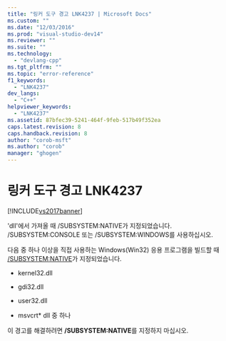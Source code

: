 ```yaml
---
title: "링커 도구 경고 LNK4237 | Microsoft Docs"
ms.custom: ""
ms.date: "12/03/2016"
ms.prod: "visual-studio-dev14"
ms.reviewer: ""
ms.suite: ""
ms.technology: 
  - "devlang-cpp"
ms.tgt_pltfrm: ""
ms.topic: "error-reference"
f1_keywords: 
  - "LNK4237"
dev_langs: 
  - "C++"
helpviewer_keywords: 
  - "LNK4237"
ms.assetid: 87bfec39-5241-464f-9feb-517b49f352ea
caps.latest.revision: 8
caps.handback.revision: 8
author: "corob-msft"
ms.author: "corob"
manager: "ghogen"
---
```

# 링커 도구 경고 LNK4237
[!INCLUDE[vs2017banner](../../assembler/inline/includes/vs2017banner.md)]

'dll'에서 가져올 때 \/SUBSYSTEM:NATIVE가 지정되었습니다. \/SUBSYSTEM:CONSOLE 또는 \/SUBSYSTEM:WINDOWS를 사용하십시오.  
  
 다음 중 하나 이상을 직접 사용하는 Windows\(Win32\) 응용 프로그램을 빌드할 때 [\/SUBSYSTEM:NATIVE](../../build/reference/subsystem-specify-subsystem.md)가 지정되었습니다.  
  
-   kernel32.dll  
  
-   gdi32.dll  
  
-   user32.dll  
  
-   msvcrt\* dll 중 하나  
  
 이 경고를 해결하려면 **\/SUBSYSTEM:NATIVE**를 지정하지 마십시오.